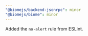 ```yaml
---
"@biomejs/backend-jsonrpc": minor
"@biomejs/biome": minor
---
```


Added the `no-alert` rule from ESLint.
